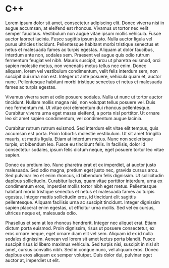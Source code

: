 # C++
Lorem ipsum dolor sit amet, consectetur adipiscing elit. Donec viverra nisi in augue accumsan, at eleifend est rhoncus. Vivamus ut tortor nec velit semper faucibus. Vestibulum non augue vitae ipsum mollis vehicula. Fusce auctor laoreet lacinia. Fusce sagittis ipsum justo. Nulla auctor ligula vel purus ultricies tincidunt. Pellentesque habitant morbi tristique senectus et netus et malesuada fames ac turpis egestas. Aliquam at dolor faucibus, interdum ante non, sodales sem. Praesent vel augue quis odio rutrum fermentum feugiat vel nibh. Mauris suscipit, arcu ut pharetra euismod, orci sapien molestie metus, non venenatis metus tellus nec enim. Donec aliquam, lorem vel vestibulum condimentum, velit felis interdum sem, non suscipit dui urna non est. Integer ut ante posuere, vehicula quam et, auctor nunc. Pellentesque habitant morbi tristique senectus et netus et malesuada fames ac turpis egestas.

Vivamus viverra sem at odio posuere sodales. Nulla ut nunc ut tortor auctor tincidunt. Nullam mollis magna nisi, non volutpat tellus posuere vel. Duis nec fermentum mi. Ut vitae orci elementum dui rhoncus pellentesque. Curabitur viverra urna eget massa eleifend, a porta nisl porttitor. Ut ornare leo sit amet sapien condimentum, vel condimentum augue lacinia.

Curabitur rutrum rutrum euismod. Sed interdum elit vitae elit tempus, quis accumsan est porta. Proin lobortis molestie vestibulum. Ut sit amet fringilla mauris, ut mattis ligula. Etiam at interdum metus. Nunc non scelerisque turpis, ut bibendum leo. Fusce eu tincidunt felis. In facilisis, dolor id consectetur sodales, ipsum felis dictum neque, eget posuere tortor leo vitae sapien.

Donec eu pretium leo. Nunc pharetra erat et ex imperdiet, at auctor justo malesuada. Sed odio magna, pretium eget justo nec, gravida cursus arcu. Sed pulvinar leo et enim rhoncus, id bibendum felis dignissim. Ut sollicitudin dapibus sollicitudin. Curabitur luctus, quam vitae porttitor interdum, urna ex condimentum eros, imperdiet mollis tortor nibh eget metus. Pellentesque habitant morbi tristique senectus et netus et malesuada fames ac turpis egestas. Integer mattis sollicitudin eros, id tincidunt elit sagittis pellentesque. Aliquam facilisis urna ac suscipit tincidunt. Integer dignissim sapien placerat enim egestas, ut efficitur urna mollis. Sed vel ex cursus, ultrices neque et, malesuada odio.

Phasellus et sem at leo rhoncus hendrerit. Integer nec aliquet erat. Etiam dictum porta euismod. Proin dignissim, risus ut posuere consectetur, ex eros ornare neque, eget ornare diam elit vel sem. Aliquam id ex id nulla sodales dignissim. Aenean vel lorem sit amet lectus porta blandit. Fusce suscipit risus id libero maximus vehicula. Sed turpis nisi, suscipit in nisl sit amet, cursus convallis nibh. Sed in congue nunc, vel aliquam eros. Donec dapibus eros aliquam ex semper volutpat. Duis dolor dui, pulvinar eget auctor at, imperdiet ut elit.
